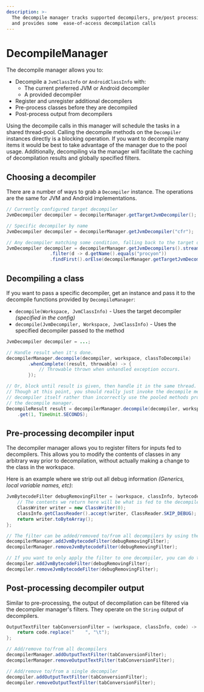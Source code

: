 ```yaml
---
description: >-
  The decompile manager tracks supported decompilers, pre/post processing
  and provides some  ease-of-access decompilation calls
---
```


# DecompileManager

The decompile manager allows you to:

* Decompile a `JvmClassInfo` or `AndroidClassInfo` with:
  * The current preferred JVM or Android decompiler
  * A provided decompiler
* Register and unregister additional decompilers
* Pre-process classes before they are decompiled
* Post-process output from decompilers

Using the decompile calls in this manager will schedule the tasks in a shared thread-pool. Calling the decompile methods on the `Decompiler` instances directly is a blocking operation. If you want to decompile many items it would be best to take advantage of the manager due to the pool usage. Additionally, decompiling via the manager will facilitate the caching of decompilation results and globally specified filters.

## Choosing a decompiler

There are a number of ways to grab a `Decompiler` instance. The operations are the same for JVM and Android implementations.

```java
// Currently configured target decompiler
JvmDecompiler decompiler = decompilerManager.getTargetJvmDecompiler();

// Specific decompiler by name
JvmDecompiler decompiler = decompilerManager.getJvmDecompiler("cfr");

// Any decompiler matching some condition, falling back to the target decompiler
JvmDecompiler decompiler = decompilerManager.getJvmDecompilers().stream()
                .filter(d -> d.getName().equals("procyon"))
                .findFirst().orElse(decompilerManager.getTargetJvmDecompiler());
```

## Decompiling a class

If you want to pass a specific decompiler, get an instance and pass it to the decompile functions provided by `DecompileManager`:

* `decompile(Workspace, JvmClassInfo)` - Uses the target decompiler *(specified in the config)*
* `decompile(JvmDecompiler, Workspace, JvmClassInfo)` - Uses the specified decompiler passed to the method

```java
JvmDecompiler decompiler = ...;

// Handle result when it's done.
decompilerManager.decompile(decompiler, workspace, classToDecompile)
        .whenComplete((result, throwable) -> {
            // Throwable thrown when unhandled exception occurs.
        });

// Or, block until result is given, then handle it in the same thread.
// Though at this point, you should really just invoke the decompile method on the
// decompiler itself rather than incorrectly use the pooled methods provided by
// the decompile manager.
DecompileResult result = decompilerManager.decompile(decompiler, workspace, classToDecompile)
    .get(1, TimeUnit.SECONDS);
```

## Pre-processing decompiler input

The decompiler manager allows you to register filters for inputs fed to decompilers. This allows you to modify the contents of classes in any arbitrary way prior to decompilation, without actually making a change to the class in the workspace.

Here is an example where we strip out all debug information _(Generics, local variable names, etc)_:
```java
JvmBytecodeFilter debugRemovingFilter = (workspace, classInfo, bytecode) -> {
    // The contents we return here will be what is fed to the decompiler, instead of the original class present in the workspace.
    ClassWriter writer = new ClassWriter(0);
    classInfo.getClassReader().accept(writer, ClassReader.SKIP_DEBUG);
    return writer.toByteArray();
};

// The filter can be added/removed to/from all decompilers by using the decompile manager.
decompilerManager.addJvmBytecodeFilter(debugRemovingFilter);
decompilerManager.removeJvmBytecodeFilter(debugRemovingFilter);

// If you want to only apply the filter to one decompiler, you can do that as well.
decompiler.addJvmBytecodeFilter(debugRemovingFilter);
decompiler.removeJvmBytecodeFilter(debugRemovingFilter);
```

## Post-processing decompiler output

Similar to pre-processing, the output of decompilation can be filtered via the decompiler manager's filters. They operate on the `String` output of decompilers.

```java
OutputTextFilter tabConversionFilter = (workspace, classInfo, code) -> {
    return code.replace("    ", "\t");
};

// Add/remove to/from all decompilers
decompilerManager.addOutputTextFilter(tabConversionFilter);
decompilerManager.removeOutputTextFilter(tabConversionFilter);

// Add/remove to/from a single decompiler
decompiler.addOutputTextFilter(tabConversionFilter);
decompiler.removeOutputTextFilter(tabConversionFilter);
```